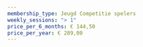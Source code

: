 ```yaml
---
membership_type: Jeugd Competitie spelers
weekly_sessions: "> 1"
price_per_6_months: € 144,50
price_per_year: € 289,00
---
```

